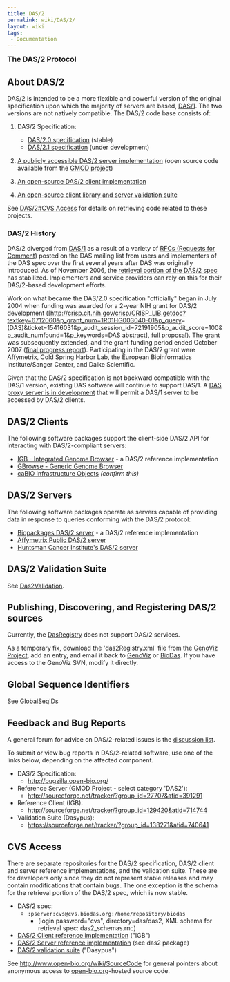 ```yaml
---
title: DAS/2
permalink: wiki/DAS/2/
layout: wiki
tags:
 - Documentation
---
```


<big>**The DAS/2 Protocol**</big>

About DAS/2
-----------

DAS/2 is intended to be a more flexible and powerful version of the
original specification upon which the majority of servers are based,
[DAS/1](/wiki/DAS/1 "wikilink"). The two versions are not natively compatible.
The DAS/2 code base consists of:

1.  DAS/2 Specification:
    -   [DAS/2.0
        specification](http://biodas.org/documents/das2/das2_protocol.html) (stable)
    -   [ DAS/2.1 specification](/wiki/DAS/2.1/Spec "wikilink")
        (under development)

2.  [A publicly accessible DAS/2 server
    implementation](http://das.biopackages.net/das/genome) (open source
    code available from the [GMOD project](http://www.gmod.org/))
3.  [An open-source DAS/2 client
    implementation](http://genoviz.sourceforge.net)
4.  [An open-source client library and server validation
    suite](http://sourceforge.net/projects/dasypus)

See [DAS/2\#CVS Access](/wiki/DAS/2#CVS_Access "wikilink") for details on
retrieving code related to these projects.

### DAS/2 History

DAS/2 diverged from [DAS/1](/wiki/DAS/1 "wikilink") as a result of a variety
of [RFCs (Requests for Comment)](http://biodas.org/RFCs/index.html)
posted on the DAS mailing list from users and implementers of the DAS
spec over the first several years after DAS was originally introduced.
As of November 2006, the [retrieval portion of the DAS/2
spec](http://biodas.org/documents/das2/das2_get.html) has stabilized.
Implementers and service providers can rely on this for their
DAS/2-based development efforts.

Work on what became the DAS/2.0 specification "officially" began in July
2004 when funding was awarded for a 2-year NIH grant for DAS/2
development
(\[<http://crisp.cit.nih.gov/crisp/CRISP_LIB.getdoc?textkey=6712060&p_grant_num=1R01HG003040-01&p_query>=(DAS)&ticket=15416031&p\_audit\_session\_id=72191905&p\_audit\_score=100&p\_audit\_numfound=1&p\_keywords=DAS
abstract\], [full
proposal](http://biodas.s3.amazonaws.com/das2grant/DAS2+Grant+Proposal+Feb2003.doc)).
The grant was subsequently extended, and the grant funding period ended
October 2007 ([final progress
report](http://biodas.s3.amazonaws.com/das2grant/DAS2+Grant+Final+Progress+Report+Aug2008.doc)).
Participating in the DAS/2 grant were Affymetrix, Cold Spring Harbor
Lab, the European Bioinformatics Institute/Sanger Center, and Dalke
Scientific.

Given that the DAS/2 specification is not backward compatible with the
DAS/1 version, existing DAS software will continue to support DAS/1. A
[DAS proxy server is in
development](http://lists.open-bio.org/pipermail/das2/2008-October/001055.html)
that will permit a DAS/1 server to be accessed by DAS/2 clients.

DAS/2 Clients
-------------

The following software packages support the client-side DAS/2 API for
interacting with DAS/2-compliant servers:

-   [IGB - Integrated Genome Browser](http://genoviz.sourceforge.net) -
    a DAS/2 reference implementation
-   [GBrowse - Generic Genome Browser](http://www.gmod.org/GBrowse)
-   [caBIO Infrastructure
    Objects](http://cabio.nci.nih.gov/NCICB/infrastructure/cacore_overview/caBIO)
    *(confirm this)*

DAS/2 Servers
-------------

The following software packages operate as servers capable of providing
data in response to queries conforming with the DAS/2 protocol:

-   [Biopackages DAS/2 server](http://das.biopackages.net/das/genome) -
    a DAS/2 reference implementation
-   [Affymetrix Public DAS/2
    server](http://netaffxdas.affymetrix.com/das2)
-   [Huntsman Cancer Institute's DAS/2
    server](http://bioserver.hci.utah.edu:8080/DAS2/das2)

DAS/2 Validation Suite
----------------------

See [Das2Validation](/wiki/Das2Validation "wikilink").

Publishing, Discovering, and Registering DAS/2 sources
------------------------------------------------------

Currently, the [DasRegistry](http://www.dasregistry.org) does not
support DAS/2 services.

As a temporary fix, download the 'das2Registry.xml' file from the
[GenoViz
Project](http://genoviz.svn.sourceforge.net/viewvc/genoviz/trunk/das2_server/resources/),
add an entry, and email it back to
[GenoViz](mailto:genoviz-devel@lists.sourceforge.net) or
[BioDas](mailto:das@biodas.org). If you have access to the GenoViz SVN,
modify it directly.

Global Sequence Identifiers
---------------------------

See [GlobalSeqIDs](/wiki/GlobalSeqIDs "wikilink")

Feedback and Bug Reports
------------------------

A general forum for advice on DAS/2-related issues is the [discussion
list](http://biodas.org/mailman/listinfo/das2).

To submit or view bug reports in DAS/2-related software, use one of the
links below, depending on the affected component.

-   DAS/2 Specification:
    -   <http://bugzilla.open-bio.org/>
-   Reference Server (GMOD Project - select category 'DAS2'):
    -   <http://sourceforge.net/tracker/?group_id=27707&atid=391291>
-   Reference Client (IGB):
    -   <http://sourceforge.net/tracker/?group_id=129420&atid=714744>
-   Validation Suite (Dasypus):
    -   <https://sourceforge.net/tracker/?group_id=138271&atid=740641>

CVS Access
----------

There are separate repositories for the DAS/2 specification, DAS/2
client and server reference implementations, and the validation suite.
These are for developers only since they do not represent stable
releases and may contain modifications that contain bugs. The one
exception is the schema for the retrieval portion of the DAS/2 spec,
which is now stable.

-   DAS/2 spec:
    -   `:pserver:cvs@cvs.biodas.org:/home/repository/biodas`
        -   (login password="cvs", directory=das/das2, XML schema for
            retrieval spec: das2\_schemas.rnc)
-   [DAS/2 Client reference
    implementation](http://genoviz.sourceforge.net) ("IGB")
-   [DAS/2 Server reference implementation](http://gmod.org) (see
    das2 package)
-   [DAS/2 validation
    suite](http://sourceforge.net/projects/dasypus/) ("Dasypus")

See <http://www.open-bio.org/wiki/SourceCode> for general pointers about
anonymous access to [open-bio.org](http://open-bio.org)-hosted source
code.
